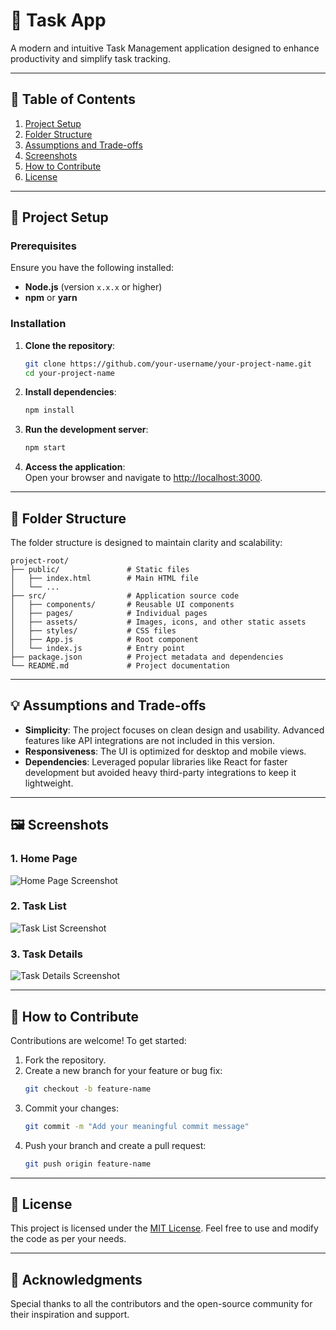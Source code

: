 # 📝 Task App

A modern and intuitive Task Management application designed to enhance productivity and simplify task tracking.

---

## 📑 Table of Contents

1. [Project Setup](#-project-setup)
2. [Folder Structure](#-folder-structure)
3. [Assumptions and Trade-offs](#-assumptions-and-trade-offs)
4. [Screenshots](#-screenshots)
5. [How to Contribute](#-how-to-contribute)
6. [License](#-license)

---

## 🚀 Project Setup

### Prerequisites

Ensure you have the following installed:

- **Node.js** (version `x.x.x` or higher)
- **npm** or **yarn**

### Installation

1. **Clone the repository**:
   ```bash
   git clone https://github.com/your-username/your-project-name.git
   cd your-project-name
   ```
2. **Install dependencies**:
   ```bash
   npm install
   ```
3. **Run the development server**:
   ```bash
   npm start
   ```
4. **Access the application**:  
   Open your browser and navigate to [http://localhost:3000](http://localhost:3000).

---

## 📂 Folder Structure

The folder structure is designed to maintain clarity and scalability:

```plaintext
project-root/
├── public/               # Static files
│   ├── index.html        # Main HTML file
│   └── ...
├── src/                  # Application source code
│   ├── components/       # Reusable UI components
│   ├── pages/            # Individual pages
│   ├── assets/           # Images, icons, and other static assets
│   ├── styles/           # CSS files
│   ├── App.js            # Root component
│   └── index.js          # Entry point
├── package.json          # Project metadata and dependencies
└── README.md             # Project documentation
```

---

## 💡 Assumptions and Trade-offs

- **Simplicity**: The project focuses on clean design and usability. Advanced features like API integrations are not included in this version.
- **Responsiveness**: The UI is optimized for desktop and mobile views.
- **Dependencies**: Leveraged popular libraries like React for faster development but avoided heavy third-party integrations to keep it lightweight.

---

## 🖼️ Screenshots

### 1. **Home Page**

![Home Page Screenshot](https://via.placeholder.com/800x400)

### 2. **Task List**

![Task List Screenshot](https://via.placeholder.com/800x400)

### 3. **Task Details**

![Task Details Screenshot](https://via.placeholder.com/800x400)

---

## 🤝 How to Contribute

Contributions are welcome! To get started:

1. Fork the repository.
2. Create a new branch for your feature or bug fix:
   ```bash
   git checkout -b feature-name
   ```
3. Commit your changes:
   ```bash
   git commit -m "Add your meaningful commit message"
   ```
4. Push your branch and create a pull request:
   ```bash
   git push origin feature-name
   ```

---

## 📜 License

This project is licensed under the [MIT License](LICENSE). Feel free to use and modify the code as per your needs.

---

## 🙌 Acknowledgments

Special thanks to all the contributors and the open-source community for their inspiration and support.
